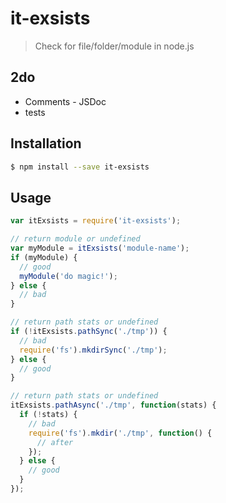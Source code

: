 # it-exsists

> Check for file/folder/module in node.js

## 2do

* Comments - JSDoc
* tests

## Installation

```bash
$ npm install --save it-exsists
```

## Usage

```javascript
var itExsists = require('it-exsists');

// return module or undefined
var myModule = itExsists('module-name');
if (myModule) {
  // good
  myModule('do magic!');
} else {
  // bad
}

// return path stats or undefined
if (!itExsists.pathSync('./tmp')) {
  // bad
  require('fs').mkdirSync('./tmp');
} else {
  // good
}

// return path stats or undefined
itExsists.pathAsync('./tmp', function(stats) {
  if (!stats) {
    // bad
    require('fs').mkdir('./tmp', function() {
      // after
    });
  } else {
    // good
  }
});
```
